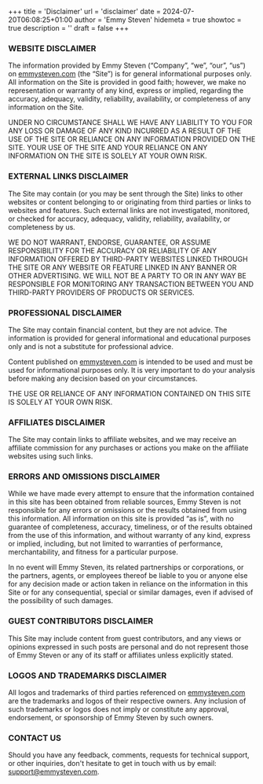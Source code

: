 +++
title = 'Disclaimer'
url = 'disclaimer'
date = 2024-07-20T06:08:25+01:00
author = 'Emmy Steven'
hidemeta = true
showtoc = true
description = ''
draft = false
+++

### WEBSITE DISCLAIMER
The information provided by Emmy Steven (“Company”, “we”, “our”, “us”) on [emmysteven.com](/) (the “Site”) is for general informational purposes only. All information on the Site is provided in good faith; however, we make no representation or warranty of any kind, express or implied, regarding the accuracy, adequacy, validity, reliability, availability, or completeness of any information on the Site.

UNDER NO CIRCUMSTANCE SHALL WE HAVE ANY LIABILITY TO YOU FOR ANY LOSS OR DAMAGE OF ANY KIND INCURRED AS A RESULT OF THE USE OF THE SITE OR RELIANCE ON ANY INFORMATION PROVIDED ON THE SITE. YOUR USE OF THE SITE AND YOUR RELIANCE ON ANY INFORMATION ON THE SITE IS SOLELY AT YOUR OWN RISK.

### EXTERNAL LINKS DISCLAIMER
The Site may contain (or you may be sent through the Site) links to other websites or content belonging to or originating from third parties or links to websites and features. Such external links are not investigated, monitored, or checked for accuracy, adequacy, validity, reliability, availability, or completeness by us.

WE DO NOT WARRANT, ENDORSE, GUARANTEE, OR ASSUME RESPONSIBILITY FOR THE ACCURACY OR RELIABILITY OF ANY INFORMATION OFFERED BY THIRD-PARTY WEBSITES LINKED THROUGH THE SITE OR ANY WEBSITE OR FEATURE LINKED IN ANY BANNER OR OTHER ADVERTISING. WE WILL NOT BE A PARTY TO OR IN ANY WAY BE RESPONSIBLE FOR MONITORING ANY TRANSACTION BETWEEN YOU AND THIRD-PARTY PROVIDERS OF PRODUCTS OR SERVICES.

### PROFESSIONAL DISCLAIMER
The Site may contain financial content, but they are not advice. The information is provided for general informational and educational purposes only and is not a substitute for professional advice.

Content published on [emmysteven.com](/) is intended to be used and must be used for informational purposes only. It is very important to do your analysis before making any decision based on your circumstances.

THE USE OR RELIANCE OF ANY INFORMATION CONTAINED ON THIS SITE IS SOLELY AT YOUR OWN RISK.

### AFFILIATES DISCLAIMER
The Site may contain links to affiliate websites, and we may receive an affiliate commission for any purchases or actions you make on the affiliate websites using such links.

### ERRORS AND OMISSIONS DISCLAIMER
While we have made every attempt to ensure that the information contained in this site has been obtained from reliable sources, Emmy Steven is not responsible for any errors or omissions or the results obtained from using this information. All information on this site is provided “as is”, with no guarantee of completeness, accuracy, timeliness, or of the results obtained from the use of this information, and without warranty of any kind, express or implied, including, but not limited to warranties of performance, merchantability, and fitness for a particular purpose.

In no event will Emmy Steven, its related partnerships or corporations, or the partners, agents, or employees thereof be liable to you or anyone else for any decision made or action taken in reliance on the information in this Site or for any consequential, special or similar damages, even if advised of the possibility of such damages.

### GUEST CONTRIBUTORS DISCLAIMER
This Site may include content from guest contributors, and any views or opinions expressed in such posts are personal and do not represent those of Emmy Steven or any of its staff or affiliates unless explicitly stated.

### LOGOS AND TRADEMARKS DISCLAIMER
All logos and trademarks of third parties referenced on [emmysteven.com](/) are the trademarks and logos of their respective owners. Any inclusion of such trademarks or logos does not imply or constitute any approval, endorsement, or sponsorship of Emmy Steven by such owners.

### CONTACT US
Should you have any feedback, comments, requests for technical support, or other inquiries, don't hesitate to get in touch with us by email: support@emmysteven.com.